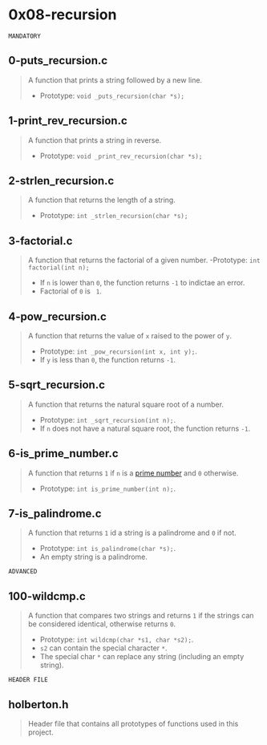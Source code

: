 # 0x08-recursion

``` MANDATORY ```

## 0-puts_recursion.c
> A function that prints a string followed by a new line.
> - Prototype: ``` void _puts_recursion(char *s); ```

## 1-print_rev_recursion.c
> A function that prints a string in reverse.
> - Prototype: ``` void _print_rev_recursion(char *s); ```

## 2-strlen_recursion.c
> A function that returns the length of a string.
> - Prototype: ``` int _strlen_recursion(char *s); ```

## 3-factorial.c
> A function that returns the factorial of a given number.
> -Prototype: ``` int factorial(int n); ```
> - If ``` n ``` is lower than ``` 0 ```, the function returns ``` -1 ``` to indictae an error.
> - Factorial of ``` 0 ``` is ``` 1```.

## 4-pow_recursion.c
> A function that returns the value of ``` x ``` raised to the power of ``` y ```.
> - Prototype: ``` int _pow_recursion(int x, int y); ```.
> - If ``` y ``` is less than ``` 0 ```, the function returns ``` -1 ```.

## 5-sqrt_recursion.c
> A function that returns the natural square root of a number.
> - Prototype: ``` int _sqrt_recursion(int n); ```.
> - If ``` n ``` does not have a natural square root, the function returns ``` -1 ```.

## 6-is_prime_number.c
> A function that returns ``` 1 ``` if ``` n ``` is a [prime number](https://alx-intranet.hbtn.io/rltoken/bjG_8Gu-_0rwbYA_tAv2Yw) and ``` 0 ``` otherwise.
> - Prototype: ``` int is_prime_number(int n); ```.

## 7-is_palindrome.c
> A function that returns ``` 1 ``` id a string is a palindrome and ``` 0 ``` if not.
> - Prototype: ``` int is_palindrome(char *s); ```.
> - An empty string is a palindrome.


``` ADVANCED ```

## 100-wildcmp.c
>  A function that compares two strings and returns ``` 1 ``` if the strings can be considered identical, otherwise returns ``` 0 ```.
> - Prototype: ``` int wildcmp(char *s1, char *s2); ```.
> - ``` s2 ``` can contain the special character ``` * ```.
> - The special char ``` * ``` can replace any string (including an empty string).


``` HEADER FILE ```

## holberton.h
> Header file that contains all prototypes of functions used in this project.

